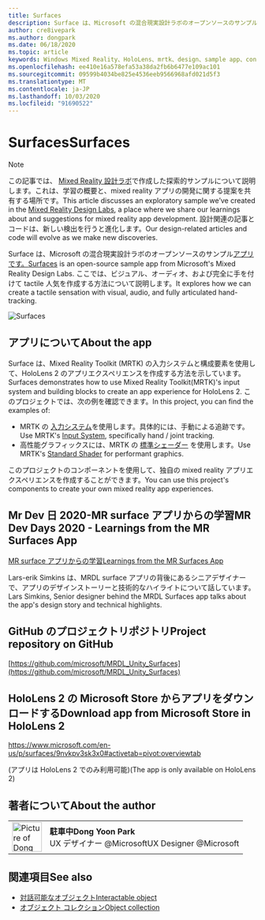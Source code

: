 ```yaml
---
title: Surfaces
description: Surface は、Microsoft の混合現実設計ラボのオープンソースのサンプルアプリです。 ここでは、ビジュアル、オーディオ、および完全に手を付けて tactile 人気を作成する方法について説明します。
author: cre8ivepark
ms.author: dongpark
ms.date: 06/18/2020
ms.topic: article
keywords: Windows Mixed Reality、HoloLens、mrtk、design、sample app、controls
ms.openlocfilehash: ee410e16a578efa53a38da2fb6b6477e109ac101
ms.sourcegitcommit: 09599b4034be825e4536eeb9566968afd021d5f3
ms.translationtype: MT
ms.contentlocale: ja-JP
ms.lasthandoff: 10/03/2020
ms.locfileid: "91690522"
---
```

# <a name="surfaces"></a><span data-ttu-id="e1c6b-105">Surfaces</span><span class="sxs-lookup"><span data-stu-id="e1c6b-105">Surfaces</span></span>

>[!NOTE]
><span data-ttu-id="e1c6b-106">この記事では、 [Mixed Reality 設計ラボ](https://github.com/Microsoft/MRDesignLabs_Unity)で作成した探索的サンプルについて説明します。これは、学習の概要と、mixed reality アプリの開発に関する提案を共有する場所です。</span><span class="sxs-lookup"><span data-stu-id="e1c6b-106">This article discusses an exploratory sample we’ve created in the [Mixed Reality Design Labs](https://github.com/Microsoft/MRDesignLabs_Unity), a place where we share our learnings about and suggestions for mixed reality app development.</span></span> <span data-ttu-id="e1c6b-107">設計関連の記事とコードは、新しい検出を行うと進化します。</span><span class="sxs-lookup"><span data-stu-id="e1c6b-107">Our design-related articles and code will evolve as we make new discoveries.</span></span>

<span data-ttu-id="e1c6b-108">Surface は、Microsoft の混合現実設計ラボのオープンソースのサンプル[アプリです。](https://github.com/microsoft/MRDL_Unity_Surfaces)</span><span class="sxs-lookup"><span data-stu-id="e1c6b-108">[Surfaces](https://github.com/microsoft/MRDL_Unity_Surfaces)  is an open-source sample app from Microsoft's Mixed Reality Design Labs.</span></span> <span data-ttu-id="e1c6b-109">ここでは、ビジュアル、オーディオ、および完全に手を付けて tactile 人気を作成する方法について説明します。</span><span class="sxs-lookup"><span data-stu-id="e1c6b-109">It explores how we can create a tactile sensation with visual, audio, and fully articulated hand-tracking.</span></span>

![Surfaces](images/MRDL_Surfaces_1.jpg)

## <a name="about-the-app"></a><span data-ttu-id="e1c6b-111">アプリについて</span><span class="sxs-lookup"><span data-stu-id="e1c6b-111">About the app</span></span>
<span data-ttu-id="e1c6b-112">Surface は、Mixed Reality Toolkit (MRTK) の入力システムと構成要素を使用して、HoloLens 2 のアプリエクスペリエンスを作成する方法を示しています。</span><span class="sxs-lookup"><span data-stu-id="e1c6b-112">Surfaces demonstrates how to use Mixed Reality Toolkit(MRTK)'s input system and building blocks to create an app experience for HoloLens 2.</span></span> <span data-ttu-id="e1c6b-113">このプロジェクトでは、次の例を確認できます。</span><span class="sxs-lookup"><span data-stu-id="e1c6b-113">In this project, you can find the examples of:</span></span>
- <span data-ttu-id="e1c6b-114">MRTK の [入力システム](https://microsoft.github.io/MixedRealityToolkit-Unity/Documentation/Input/Overview.html)を使用します。具体的には、手動による追跡です。</span><span class="sxs-lookup"><span data-stu-id="e1c6b-114">Use MRTK's [Input System](https://microsoft.github.io/MixedRealityToolkit-Unity/Documentation/Input/Overview.html), specifically hand / joint tracking.</span></span>
- <span data-ttu-id="e1c6b-115">高性能グラフィックスには、MRTK の [標準シェーダー](https://microsoft.github.io/MixedRealityToolkit-Unity/Documentation/README_MRTKStandardShader.html) を使用します。</span><span class="sxs-lookup"><span data-stu-id="e1c6b-115">Use MRTK's [Standard Shader](https://microsoft.github.io/MixedRealityToolkit-Unity/Documentation/README_MRTKStandardShader.html) for performant graphics.</span></span>

<span data-ttu-id="e1c6b-116">このプロジェクトのコンポーネントを使用して、独自の mixed reality アプリエクスペリエンスを作成することができます。</span><span class="sxs-lookup"><span data-stu-id="e1c6b-116">You can use this project's components to create your own mixed reality app experiences.</span></span>

## <a name="mr-dev-days-2020---learnings-from-the-mr-surfaces-app"></a><span data-ttu-id="e1c6b-117">Mr Dev 日 2020-MR surface アプリからの学習</span><span class="sxs-lookup"><span data-stu-id="e1c6b-117">MR Dev Days 2020 - Learnings from the MR Surfaces App</span></span>
[<span data-ttu-id="e1c6b-118">MR surface アプリからの学習</span><span class="sxs-lookup"><span data-stu-id="e1c6b-118">Learnings from the MR Surfaces App</span></span>](https://channel9.msdn.com/Shows/Docs-Mixed-Reality/Learnings-from-the-MR-Surfaces-App)

<span data-ttu-id="e1c6b-119">Lars-erik Simkins は、MRDL surface アプリの背後にあるシニアデザイナーで、アプリのデザインストーリーと技術的なハイライトについて話しています。</span><span class="sxs-lookup"><span data-stu-id="e1c6b-119">Lars Simkins, Senior designer behind the MRDL Surfaces app talks about the app's design story and technical highlights.</span></span>

## <a name="project-repository-on-github"></a><span data-ttu-id="e1c6b-120">GitHub のプロジェクトリポジトリ</span><span class="sxs-lookup"><span data-stu-id="e1c6b-120">Project repository on GitHub</span></span>
[https://github.com/microsoft/MRDL_Unity_Surfaces](https://github.com/microsoft/MRDL_Unity_Surfaces)

## <a name="download-app-from-microsoft-store-in-hololens-2"></a><span data-ttu-id="e1c6b-121">HoloLens 2 の Microsoft Store からアプリをダウンロードする</span><span class="sxs-lookup"><span data-stu-id="e1c6b-121">Download app from Microsoft Store in HoloLens 2</span></span>
https://www.microsoft.com/en-us/p/surfaces/9nvkpv3sk3x0#activetab=pivot:overviewtab

<span data-ttu-id="e1c6b-122">(アプリは HoloLens 2 でのみ利用可能)</span><span class="sxs-lookup"><span data-stu-id="e1c6b-122">(The app is only available on HoloLens 2)</span></span>

## <a name="about-the-author"></a><span data-ttu-id="e1c6b-123">著者について</span><span class="sxs-lookup"><span data-stu-id="e1c6b-123">About the author</span></span>

<table style="border-collapse:collapse" padding-left="0px">
<tr>
<td style="border-style: none" width="60px"><img alt="Picture of Dong Yoon Park" width="60" height="60" src="images/dongyoonpark.jpg"></td>
<td style="border-style: none"><span data-ttu-id="e1c6b-124"><b>駐車中</b></span><span class="sxs-lookup"><span data-stu-id="e1c6b-124"><b>Dong Yoon Park</b></span></span><br><span data-ttu-id="e1c6b-125">UX デザイナー @Microsoft</span><span class="sxs-lookup"><span data-stu-id="e1c6b-125">UX Designer @Microsoft</span></span></td>
</tr>
</table>

## <a name="see-also"></a><span data-ttu-id="e1c6b-126">関連項目</span><span class="sxs-lookup"><span data-stu-id="e1c6b-126">See also</span></span>

* [<span data-ttu-id="e1c6b-127">対話可能なオブジェクト</span><span class="sxs-lookup"><span data-stu-id="e1c6b-127">Interactable object</span></span>](../../design/interactable-object.md)
* [<span data-ttu-id="e1c6b-128">オブジェクト コレクション</span><span class="sxs-lookup"><span data-stu-id="e1c6b-128">Object collection</span></span>](../../design/object-collection.md)
